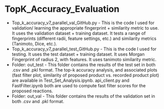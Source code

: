 # TopK_Accuracy_Evaluation

* Top_k_accuracy_v7_parallel_val_GitHub.py - This is the code I used for validation/ learning the appropriate fingerprint + similarity metric to use. It uses the validation dataset + training dataset. It tests a range of fingerprints (different radii, feature settings, etc.) and similarity metrics (Tanimoto, Dice, etc.).
* Top_k_accuracy_v7_parallel_test_GitHub.py - This is the code I used for testing. It uses the test dataset + training dataset. It uses Morgan Fingerprint of radius 2, with features. It uses tanimoto similarity metric.
* Folder: out_test - This folder contains the results of the test set in both .csv and .pkl format. The top-k accuracy analysis, and associated plots (fast filter plot, similarity of proposed product vs. recorded product plot) are available in Test_Set_Analysis.ipynb. api_client.py and FastFilter.ipynb both are used to compute fast filter scores for the proposed reactions.
* Folder: out_val - This folder contains the results of the validation set in both .csv and .pkl format. 

